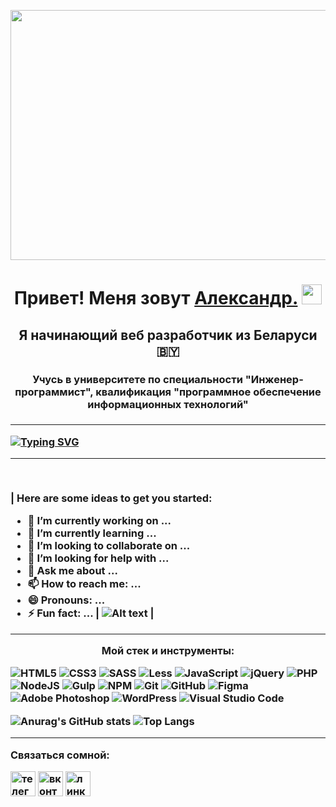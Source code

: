 <a href="https://t.me/Default94"><img src="https://raw.githubusercontent.com/alexandrtanana/icons-for-github/master/banner.jpg" width="900" height="400"></img></a>

<h1 align="center">Привет! Меня зовут <a href="https://vk.com/alexandrtanana" target="_blank">Александр.</a> 
<img src="https://github.com/blackcater/blackcater/raw/main/images/Hi.gif" height="32"/></h1>
<h2 align="center">Я начинающий веб разработчик из Беларуси  🇧🇾 </h2>
<h3 align="center">Учусь в университете по специальности "Инженер-программист", квалификация "программное обеспечение информационных технологий" <h3>
<hr>

<a href="https://git.io/typing-svg"><img src="https://readme-typing-svg.herokuapp.com?font=&weight=500&size=18&color=BDFF00&multiline=true&width=700&lines=%D0%95%D1%81%D0%BB%D0%B8+%D0%B4%D0%B5%D0%B9%D1%81%D1%82%D0%B2%D0%B8%D1%82%D0%B5%D0%BB%D1%8C%D0%BD%D0%BE+%D1%85%D0%BE%D1%82%D0%B8%D1%82%D0%B5+%D1%81%D0%B4%D0%B5%D0%BB%D0%B0%D1%82%D1%8C+%D0%BA%D0%B0%D1%80%D1%8C%D0%B5%D1%80%D1%83%2C+%D0%B7%D0%B0%D0%B1%D1%83%D0%B4%D1%8C%D1%82%D0%B5+%D1%81%D0%BB%D0%BE%D0%B2%D0%BE+%C2%AB%D0%B1%D1%8B%D1%81%D1%82%D1%80%D0%B5%D0%B5%C2%BB.+;%D0%91%D1%8B%D1%81%D1%82%D1%80%D0%BE+%D0%BC%D0%BE%D0%B6%D0%BD%D0%BE+%D1%81%D1%82%D0%B0%D1%82%D1%8C+%D1%82%D0%BE%D0%BB%D1%8C%D0%BA%D0%BE+%C2%AB%D0%BE%D1%84%D0%B8%D1%81%D0%BD%D1%8B%D0%BC+%D0%BF%D0%BB%D0%B0%D0%BD%D0%BA%D1%82%D0%BE%D0%BD%D0%BE%D0%BC%C2%BB." alt="Typing SVG" /></a>
<hr>
 
<br/>




| Here are some ideas to get you started:

- 🔭 I’m currently working on ...
- 🌱 I’m currently learning ...
- 👯 I’m looking to collaborate on ... 
- 🤔 I’m looking for help with ...
- 💬 Ask me about ...
- 📫 How to reach me: ...
- 😄 Pronouns: ...
- ⚡ Fun fact: ... | ![Alt text](https://spotify-recently-played-readme.vercel.app/api?user=31jmhnmgixq76jppbx4ykcuggkia&unique={true|1|on|yes}) |








<hr>
<p align="center" color=bdff00> Мой стек и инструменты:</p>

  ![HTML5](https://img.shields.io/badge/html5-%23E34F26.svg?style=for-the-badge&logo=html5&logoColor=white)
  ![CSS3](https://img.shields.io/badge/css3-%231572B6.svg?style=for-the-badge&logo=css3&logoColor=white)
  ![SASS](https://img.shields.io/badge/SASS-hotpink.svg?style=for-the-badge&logo=SASS&logoColor=white)
  ![Less](https://img.shields.io/badge/less-2B4C80?style=for-the-badge&logo=less&logoColor=white)
  ![JavaScript](https://img.shields.io/badge/javascript-%23323330.svg?style=for-the-badge&logo=javascript&logoColor=%23F7DF1E)
  ![jQuery](https://img.shields.io/badge/jquery-%230769AD.svg?style=for-the-badge&logo=jquery&logoColor=white)
  ![PHP](https://img.shields.io/badge/php-%23777BB4.svg?style=for-the-badge&logo=php&logoColor=white)
  ![NodeJS](https://img.shields.io/badge/node.js-6DA55F?style=for-the-badge&logo=node.js&logoColor=white)
  ![Gulp](https://img.shields.io/badge/GULP-%23CF4647.svg?style=for-the-badge&logo=gulp&logoColor=white)
  ![NPM](https://img.shields.io/badge/NPM-%23CB3837.svg?style=for-the-badge&logo=npm&logoColor=white)
  ![Git](https://img.shields.io/badge/git-%23F05033.svg?style=for-the-badge&logo=git&logoColor=white)
  ![GitHub](https://img.shields.io/badge/github-%23121011.svg?style=for-the-badge&logo=github&logoColor=white)
  ![Figma](https://img.shields.io/badge/figma-%23F24E1E.svg?style=for-the-badge&logo=figma&logoColor=white)
  ![Adobe Photoshop](https://img.shields.io/badge/adobe%20photoshop-%2331A8FF.svg?style=for-the-badge&logo=adobe%20photoshop&logoColor=white)
  ![WordPress](https://img.shields.io/badge/WordPress-%23117AC9.svg?style=for-the-badge&logo=WordPress&logoColor=white)
  ![Visual Studio Code](https://img.shields.io/badge/Visual%20Studio%20Code-0078d7.svg?style=for-the-badge&logo=visual-studio-code&logoColor=white)



![Anurag's GitHub stats](https://github-readme-stats.vercel.app/api?username=alexandrtanana&theme=dark&title_color=bdff00)
![Top Langs](https://github-readme-stats.vercel.app/api/top-langs/?username=alexandrtanana&langs_count=8&theme=dark&title_color=bdff00)
<!-- ![Ashutosh's github activity graph](https://github-readme-activity-graph.cyclic.app/graph?username=alexandrtanana&theme=github-compact) -->
<hr>
<p>Связаться сомной:</p>
<a href="https://t.me/Default94" target="_blank"><img src="https://raw.githubusercontent.com/alexandrtanana/icons-for-github/master/telegram_tile_logo_icon_169640.png?token=GHSAT0AAAAAAB57WTM6FNCH6M54D3O7ZB2CY7EC35Q" width="40" height="40" alt="телеграм"></img></a>
<a href="https://vk.com/alexandrtanana" target="_blank"><img src="https://raw.githubusercontent.com/alexandrtanana/icons-for-github/master/iconfinder-social-media-applications-32vk-4102593_113806.png?token=GHSAT0AAAAAAB57WTM6GD3H666Q4U35HC54Y7EC3FQ" width="40" height="40" alt="вконтакте"></img></a>
<a href="http://www.linkedin.com/in/alexandrtanana" target="_blank"><img src="https://raw.githubusercontent.com/alexandrtanana/icons-for-github/master/iconfinder-social-media-applications-14linkedin-4102586_113786.png?token=GHSAT0AAAAAAB57WTM64QPOEVNGIWU6V6HKY7ECZ6A" width="40" height="40" alt="линкед ин"></img></a>
